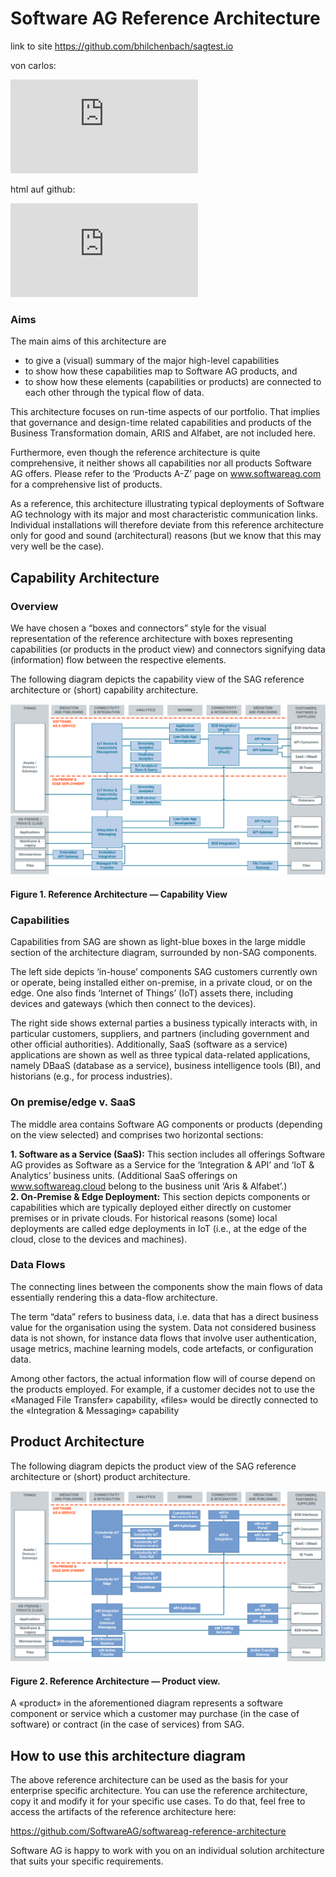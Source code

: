 # Software AG Reference Architecture 

link to site https://github.com/bhilchenbach/sagtest.io


von carlos:
<iframe src="https://feature-reference-architecture--brave-goldstine-8dd131.netlify.com/site/resources.html" style="border:none;"></iframe> 

html auf github:
<iframe src="https://github.com/bhilchenbach/sagtest.io/blob/master/Software_AG_Reference_Architecture.html" style="border:none;"></iframe> 




### Aims 

The main aims of this architecture are  

* to give a (visual) summary of the major high-level capabilities  
* to show how these capabilities map to Software AG products, and  
* to show how these elements (capabilities or products) are connected to each other through the typical flow of data. 

This architecture focuses on run-time aspects of our portfolio. That implies that governance and design-time related capabilities and products of the Business Transformation domain, ARIS and Alfabet, are not included here. 

Furthermore, even though the reference architecture is quite comprehensive, it neither shows all capabilities nor all products Software AG offers. Please refer to the ‘Products A-Z’ page on www.softwareag.com for a comprehensive list of products.  

As a reference, this architecture illustrating typical deployments of Software AG technology with its major and most characteristic communication links. Individual installations will therefore deviate from this reference architecture only for good and sound (architectural) reasons (but we know that this may very well be the case).  


## Capability Architecture 

###  Overview 

We have chosen a “boxes and connectors” style for the visual representation of the reference architecture with boxes representing capabilities (or products in the product view) and connectors signifying data (information) flow between the respective elements. 

The following diagram depicts the capability view of the SAG reference architecture or (short) capability architecture. 

![Software AG Reference Archiecture Capability View](/images/Software_AG_Reference_Architecture_10_Capability_View.png)
#### Figure 1.  Reference Architecture — Capability View 

### Capabilities 

Capabilities from SAG are shown as light-blue boxes in the large middle section of the architecture diagram, surrounded by non-SAG components.  

The left side depicts ‘in-house’ components SAG customers currently own or operate, being installed either on-premise, in a private cloud, or on the edge. One also finds ‘Internet of Things’ (IoT) assets there, including devices and gateways (which then connect to the devices).  

The right side shows external parties a business typically interacts with, in particular customers, suppliers, and partners (including government and other official authorities). Additionally, SaaS (software as a service) applications are shown as well as three typical data-related applications, namely DBaaS (database as a service), business intelligence tools (BI), and historians (e.g., for process industries). 


### On premise/edge v. SaaS 

The middle area contains Software AG components or products (depending on the view selected) and comprises two horizontal sections:  

**1. Software as a Service (SaaS):** This section includes all offerings Software AG provides as Software as a Service for the ‘Integration & API’ and ‘IoT & Analytics’ business units. (Additional SaaS offerings on www.softwareag.cloud belong to the business unit ‘Aris & Alfabet’.)  
**2. On-Premise & Edge Deployment:** This section depicts components or capabilities which are typically deployed either directly on customer premises or in private clouds. For historical reasons (some) local deployments are called edge deployments in IoT (i.e., at the edge of the cloud, close to the devices and machines). 

### Data Flows 

The connecting lines between the components show the main flows of data essentially rendering this a data-flow architecture.  

The term “data” refers to business data, i.e. data that has a direct business value for the organisation using the system. Data not considered business data is not shown, for instance data flows that involve user authentication, usage metrics, machine learning models, code artefacts, or configuration data. 

Among other factors, the actual information flow will of course depend on the products employed. For example, if a customer decides not to use the «Managed File Transfer» capability, «files» would be directly connected to the «Integration & Messaging» capability 


## Product Architecture 

The following diagram depicts the product view of the SAG reference architecture or (short) product architecture. 

![Software AG Reference Archiecture Capability View](/images/Software_AG_Reference_Architecture_10_Product_View.png)
#### Figure 2. Reference Architecture — Product view. 

A «product» in the aforementioned diagram represents a software component or service which a customer may purchase (in the case of software) or contract (in the case of services) from SAG. 

## How to use this architecture diagram 

The above reference architecture can be used as the basis for your enterprise specific architecture. You can use the reference architecture, copy it and modify it for your specific use cases. To do that, feel free to access the artifacts of the reference architecture here:  

https://github.com/SoftwareAG/softwareag-reference-architecture 




Software AG is happy to work with you on an individual solution architecture that suits your specific requirements. 

